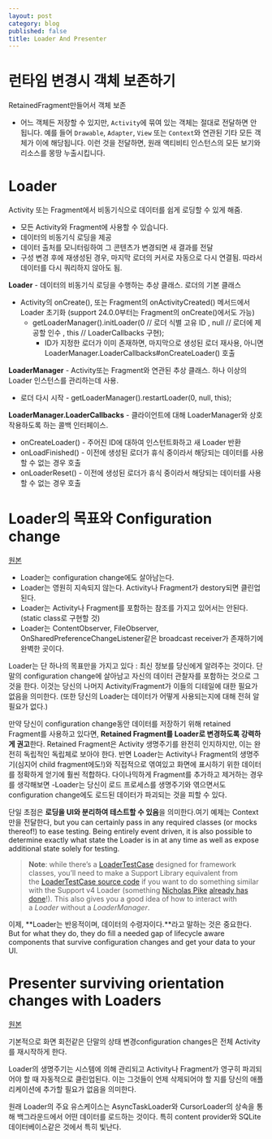 ```yaml
---
layout: post
category: blog
published: false
title: Loader And Presenter
---
```

# 런타임 변경시 객체 보존하기

RetainedFragment만들어서 객체 보존

- 어느 객체든 저장할 수 있지만, `Activity`에 묶여 있는 객체는 절대로 전달하면 안 됩니다. 예를 들어 `Drawable`, `Adapter`, `View` 또는 `Context`와 연관된 기타 모든 객체가 이에 해당됩니다. 이런 것을 전달하면, 원래 액티비티 인스턴스의 모든 보기와 리소스를 몽땅 누출시킵니다.

# Loader

Activity 또는 Fragment에서 비동기식으로 데이터를 쉽게 로딩할 수 있게 해줌.

- 모든 Activity와 Fragment에 사용할 수 있습니다.
- 데이터의 비동기식 로딩을 제공
- 데이터 출처를 모니터링하여 그 콘텐츠가 변경되면 새 결과를 전달
- 구성 변경 후에 재생성된 경우, 마지막 로더의 커서로 자동으로 다시 연결됨. 따라서 데이터를 다시 쿼리하지 않아도 됨.

**Loader** - 데이터의 비동기식 로딩을 수행하는 추상 클래스. 로더의 기본 클래스

- Activity의 onCreate(), 또는 Fragment의 onActivityCreated() 메서드에서 Loader 초기화
  (support 24.0.0부터는 Fragment의 onCreate()에서도 가능)
  - getLoaderManager().initLoader(0 // 로더 식별 고유 ID , null // 로더에 제공할 인수 , this // LoaderCallbacks 구현);
    - ID가 지정한 로더가 이미 존재하면, 마지막으로 생성된 로더 재사용,
      아니면 LoaderManager.LoaderCallbacks#onCreateLoader() 호출

**LoaderManager** - Activity또는 Fragment와 연관된 추상 클래스. 하나 이상의 Loader 인스턴스를 관리하는데 사용.

* 로더 다시 시작 - getLoaderManager().restartLoader(0, null, this);

**LoaderManager.LoaderCallbacks** - 클라이언트에 대해 LoaderManager와 상호 작용하도록 하는 콜백 인터페이스.

- onCreateLoader() - 주어진 ID에 대하여 인스턴트화하고 새 Loader 반환
- onLoadFinished() - 이전에 생성된 로더가 휴식 중이라서 해당되는 데이터를 사용할 수 없는 경우 호출
- onLoaderReset() - 이전에 생성된 로더가 휴식 중이라서 해당되는 데이터를 사용할 수 없는 경우 호출

# Loader의 목표와 Configuration change

[원본](https://medium.com/google-developers/making-loading-data-on-android-lifecycle-aware-897e12760832#.w7v39wljw)

* Loader는 configuration change에도 살아남는다.
* Loader는 영원히 지속되지 않는다. Activity나 Fragment가 destory되면 클린업된다.
* Loader는 Activity나 Fragment를 포함하는 참조를 가지고 있어서는 안된다. (static class로 구현할 것)
* Loader는 ContentObserver, FileObserver, OnSharedPreferenceChangeListener같은 broadcast receiver가 존재하기에 완벽한 곳이다.

Loader는 단 하나의 목표만을 가지고 있다 : 최신 정보를 당신에게 알려주는 것이다. 단말의 configuration change에 살아남고 자신의 데이터 관찰자를 포함하는 것으로 그것을 한다. 이것는 당신의 나머지 Activity/Fragment가 이들의 디테일에 대한 필요가 없음을 의미한다. (또한 당신의 Loader는 데이터가 어떻게 사용되는지에 대해 전혀 알 필요가 없다.)

만약 당신이 configuration change동안 데이터를 저장하기 위해 retained Fragment를 사용하고 있다면, **Retained Fragment를 Loader로 변경하도록 강력하게 권고**한다. Retained Fragment은 Activity 생명주기를 완전히 인지하지만, 이는 완전히 독립적인 독립체로 보아야 한다. 반면 Loader는 Activity나 Fragment의 생명주기(심지어 child fragment에도!)와 직접적으로 엮여있고 화면에 표시하기 위한 데이터를 정확하게 얻기에 훨씬 적합하다. 다이나믹하게 Fragment를 추가하고 제거하는 경우를 생각해보면 -Loader는 당신이 로드 프로세스를 생명주기와 엮으면서도 configuration change에도 로드된 데이터가 파괴되는 것을 피할 수 있다.

단일 초점은 **로딩을 UI와 분리하여 테스트할 수 있음**을 의미한다.여기 예제는 Context만을 전달한다, but you can certainly pass in any required classes (or mocks thereof!) to ease testing. Being entirely event driven, it is also possible to determine exactly what state the Loader is in at any time as well as expose additional state solely for testing.

> **Note**: while there’s a [LoaderTestCase](http://developer.android.com/reference/android/test/LoaderTestCase.html?utm_campaign=adp_series_loaders_020216&utm_source=medium&utm_medium=blog) designed for framework classes, you’ll need to make a Support Library equivalent from the [LoaderTestCase source code](https://android.googlesource.com/platform/frameworks/base/+/master/test-runner/src/android/test/LoaderTestCase.java?utm_campaign=adp_series_loaders_020216&utm_source=medium&utm_medium=blog) if you want to do something similar with the Support v4 Loader (something [Nicholas Pike](https://medium.com/u/295ee3666612) [already has done](http://www.npike.net/2016/unit-testing-loaders?utm_campaign=adp_series_loaders_020216&utm_source=medium&utm_medium=blog)!). This also gives you a good idea of how to interact with a *Loader* without a *LoaderManager*.

이제, **Loader는 반응적이며, 데이터의 수령자이다.**라고 말하는 것은 중요한다. But for what they do, they do fill a needed gap of lifecycle aware components that survive configuration changes and get your data to your UI.

# Presenter surviving orientation changes with Loaders

[원본](https://medium.com/@czyrux/presenter-surviving-orientation-changes-with-loaders-6da6d86ffbbf#.n6d76b1te)

기본적으로 화면 회전같은 단말의 상태 변경configuration changes은 전체 Activity를 재시작하게 한다.

Loader의 생명주기는 시스템에 의해 관리되고 Activity나 Fragment가 영구히 파괴되어야 할 때 자동적으로 클린업된다. 이는 그것들이 언제 삭제되어야 할 지를 당신의 애플리케이션에 추가할 필요가 없음을 의미한다.

원래 Loader의 주요 유스케이스는 AsyncTaskLoader와 CursorLoader의 상속을 통해 백그라운드에서 어떤 데이터를 로드하는 것이다. 특히 content provider와 SQLite 데이터베이스같은 것에서 특히 빛난다. 